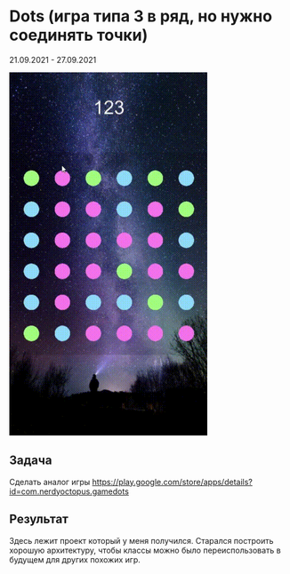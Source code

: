 # Dots (игра типа 3 в ряд, но нужно соединять точки)
21.09.2021 - 27.09.2021

![Gameplay](/ReadmeImages/Dots.gif)

## Задача
Сделать аналог игры https://play.google.com/store/apps/details?id=com.nerdyoctopus.gamedots

## Результат
Здесь лежит проект который у меня получился. Старался построить хорошую архитектуру, чтобы классы можно было переиспользовать в будущем для других похожих игр.
